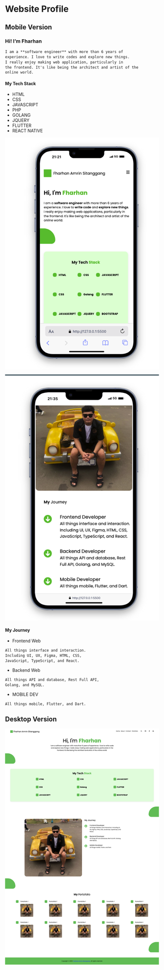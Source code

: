 # Website Profile
## Mobile Version
### Hi! I’m Fharhan
```txt
I am a **software engineer** with more than 6 years of 
experience. I love to write codes and explore new things. 
I really enjoy making web application, particularly in 
the frontend. It's like being the architect and artist of the 
online world.
```
#### My Tech Stack
* HTML 
* CSS
* JAVASCRIPT
* PHP
* GOLANG
* JQUERY
* FLUTTER
* REACT NATIVE


![Image Name](images/myinformation.png)

![Image Name](images/myjourney.png)

#### My Journey
* Frontend Web 
```txt
All things interface and interaction.
Including UI, UX, Figma, HTML, CSS, 
JavaScript, TypeScript, and React.
```

* Backend Web 
```txt
All things API and database, Rest Full API, 
Golang, and MySQL.
```

* MOBILE DEV
```txt
All things mobile, Flutter, and Dart.
```

## Desktop Version

![Image Name](images/website.png)
